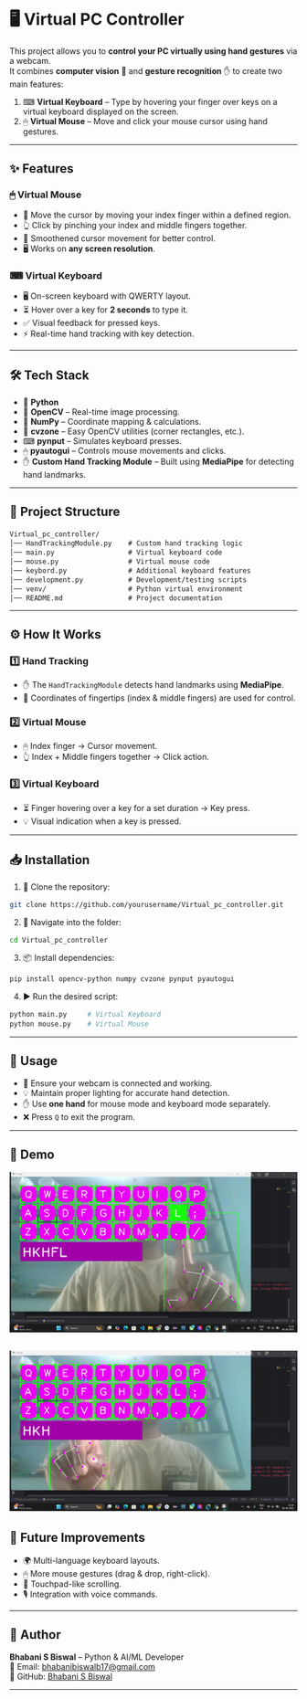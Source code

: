 # 🖥️ Virtual PC Controller

This project allows you to **control your PC virtually using hand gestures** via a webcam.  
It combines **computer vision** 🧠 and **gesture recognition** ✋ to create two main features:

1. ⌨ **Virtual Keyboard** – Type by hovering your finger over keys on a virtual keyboard displayed on the screen.
2. 🖱 **Virtual Mouse** – Move and click your mouse cursor using hand gestures.

---

## ✨ Features

### 🖱 Virtual Mouse

* 🎯 Move the cursor by moving your index finger within a defined region.
* 👆 Click by pinching your index and middle fingers together.
* 🔄 Smoothened cursor movement for better control.
* 🖥 Works on **any screen resolution**.

### ⌨ Virtual Keyboard

* 🖥 On-screen keyboard with QWERTY layout.
* ⏳ Hover over a key for **2 seconds** to type it.
* ✅ Visual feedback for pressed keys.
* ⚡ Real-time hand tracking with key detection.

---

## 🛠 Tech Stack

* 🐍 **Python**
* 🎥 **OpenCV** – Real-time image processing.
* 🔢 **NumPy** – Coordinate mapping & calculations.
* 🎯 **cvzone** – Easy OpenCV utilities (corner rectangles, etc.).
* ⌨ **pynput** – Simulates keyboard presses.
* 🖱 **pyautogui** – Controls mouse movements and clicks.
* ✋ **Custom Hand Tracking Module** – Built using **MediaPipe** for detecting hand landmarks.

---

## 📂 Project Structure

```
Virtual_pc_controller/
│── HandTrackingModule.py    # Custom hand tracking logic
│── main.py                  # Virtual keyboard code
│── mouse.py                 # Virtual mouse code
│── keybord.py               # Additional keyboard features
│── development.py           # Development/testing scripts
│── venv/                    # Python virtual environment
│── README.md                # Project documentation
```

---

## ⚙ How It Works

### 1️⃣ Hand Tracking

* ✋ The `HandTrackingModule` detects hand landmarks using **MediaPipe**.
* 📍 Coordinates of fingertips (index & middle fingers) are used for control.

### 2️⃣ Virtual Mouse

* 🖱 Index finger → Cursor movement.
* 👆 Index + Middle fingers together → Click action.

### 3️⃣ Virtual Keyboard

* ⏳ Finger hovering over a key for a set duration → Key press.
* 💡 Visual indication when a key is pressed.

---

## 📥 Installation

1. 📂 Clone the repository:

```bash
git clone https://github.com/yourusername/Virtual_pc_controller.git
```

2. 📁 Navigate into the folder:

```bash
cd Virtual_pc_controller
```

3. 📦 Install dependencies:

```bash
pip install opencv-python numpy cvzone pynput pyautogui
```

4. ▶ Run the desired script:

```bash
python main.py     # Virtual Keyboard
python mouse.py    # Virtual Mouse
```

---

## 🚀 Usage

* 🎥 Ensure your webcam is connected and working.
* 💡 Maintain proper lighting for accurate hand detection.
* ✋ Use **one hand** for mouse mode and keyboard mode separately.
* ❌ Press `Q` to exit the program.

---

## 📸 Demo

![image alt](https://github.com/bhabanisbiswal/Virtual-PC-Controller/blob/d09d02cc230f955bf4f5c059ef218194fca1a57b/vlcsnap-2025-08-08-11h41m11s043.png)

![image alt](https://github.com/bhabanisbiswal/Virtual-PC-Controller/blob/68bcfe88d190f9ef89cf64c44faee2743bfdc6e1/vlcsnap-2025-08-08-11h41m30s566.png)
---

## 🔮 Future Improvements

* 🌍 Multi-language keyboard layouts.
* 🖱 More mouse gestures (drag & drop, right-click).
* 📜 Touchpad-like scrolling.
* 🎙 Integration with voice commands.

---

## 👤 Author  
**Bhabani S Biswal** – Python & AI/ML Developer  
📧 Email: [bhabanibiswalb17@gmail.com](mailto:bhabanibiswalb17@gmail.com)  
🔗 GitHub: [Bhabani S Biswal](https://github.com/bhabanisbiswal)  


---
